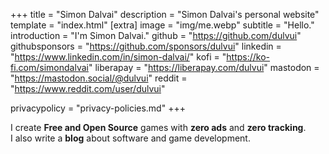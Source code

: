 +++
title = "Simon Dalvai"
description = "Simon Dalvai's personal website"
template = "index.html"
[extra]
image = "img/me.webp"
subtitle = "Hello."
introduction = "I'm Simon Dalvai."
github = "https://github.com/dulvui"
githubsponsors = "https://github.com/sponsors/dulvui"
linkedin = "https://www.linkedin.com/in/simon-dalvai/"
kofi = "https://ko-fi.com/simondalvai"
liberapay = "https://liberapay.com/dulvui"
mastodon = "https://mastodon.social/@dulvui"
reddit = "https://www.reddit.com/user/dulvui"

privacypolicy = "privacy-policies.md"
+++

I create **Free and Open Source** games with **zero ads** and **zero tracking**.  
I also write a **blog** about software and game development.